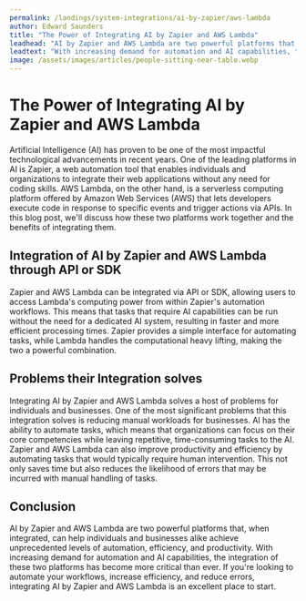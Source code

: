 ```yaml
---
permalink: /landings/system-integrations/ai-by-zapier/aws-lambda
author: Edward Saunders
title: "The Power of Integrating AI by Zapier and AWS Lambda"
leadhead: "AI by Zapier and AWS Lambda are two powerful platforms that, when integrated, can help individuals and businesses alike achieve unprecedented levels of automation, efficiency, and productivity"
leadtext: "With increasing demand for automation and AI capabilities, the integration of these two platforms has become more critical than ever. If you're looking to automate your workflows, increase efficiency, and reduce errors, integrating AI by Zapier and AWS Lambda is an excellent place to start."
image: /assets/images/articles/people-sitting-near-table.webp
---
```

<div class="arttext">	<h1>The Power of Integrating AI by Zapier and AWS Lambda</h1>
	<p>
		Artificial Intelligence (AI) has proven to be one of the most impactful technological advancements in recent years. One of the leading platforms in AI is Zapier, a web automation tool that enables individuals and organizations to integrate their web applications without any need for coding skills. AWS Lambda, on the other hand, is a serverless computing platform offered by Amazon Web Services (AWS) that lets developers execute code in response to specific events and trigger actions via APIs. In this blog post, we'll discuss how these two platforms work together and the benefits of integrating them.
	</p>
	<h2>Integration of AI by Zapier and AWS Lambda through API or SDK</h2>
	<p>
		Zapier and AWS Lambda can be integrated via API or SDK, allowing users to access Lambda's computing power from within Zapier's automation workflows. This means that tasks that require AI capabilities can be run without the need for a dedicated AI system, resulting in faster and more efficient processing times. Zapier provides a simple interface for automating tasks, while Lambda handles the computational heavy lifting, making the two a powerful combination.
	</p>
	<h2>Problems their Integration solves</h2>
	<p>
		Integrating AI by Zapier and AWS Lambda solves a host of problems for individuals and businesses. One of the most significant problems that this integration solves is reducing manual workloads for businesses. AI has the ability to automate tasks, which means that organizations can focus on their core competencies while leaving repetitive, time-consuming tasks to the AI. Zapier and AWS Lambda can also improve productivity and efficiency by automating tasks that would typically require human intervention. This not only saves time but also reduces the likelihood of errors that may be incurred with manual handling of tasks.
	</p>
	<h2>Conclusion</h2>
	<p>
		AI by Zapier and AWS Lambda are two powerful platforms that, when integrated, can help individuals and businesses alike achieve unprecedented levels of automation, efficiency, and productivity. With increasing demand for automation and AI capabilities, the integration of these two platforms has become more critical than ever. If you're looking to automate your workflows, increase efficiency, and reduce errors, integrating AI by Zapier and AWS Lambda is an excellent place to start.
	</p>
</div>